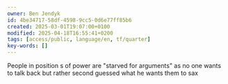 ```yaml
---
owner: Ben Jendyk
id: 4be34717-58df-4598-9cc5-0d6e77ff85b6
created: 2025-03-01T19:07:00+0100
modified: 2025-04-18T16:55:41+0200
tags: [access/public, language/en, tf/quarter]
key-words: []
---
```


People in position s of power are "starved for arguments" as no one wants to talk back but rather second guessed what he wants them to sax